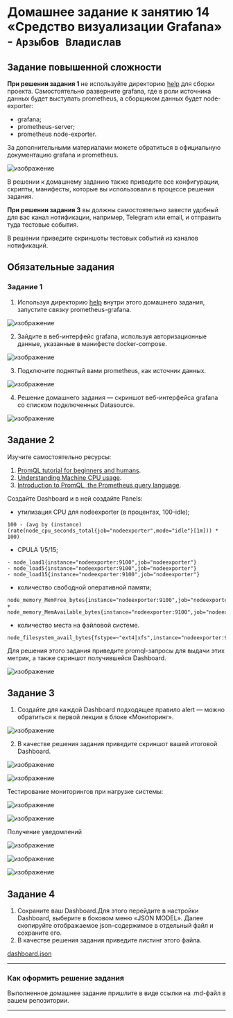 # Домашнее задание к занятию 14 «Средство визуализации Grafana» - `Арзыбов Владислав`

## Задание повышенной сложности

**При решении задания 1** не используйте директорию [help](./help) для сборки проекта. Самостоятельно разверните grafana, где в роли источника данных будет выступать prometheus, а сборщиком данных будет node-exporter:

- grafana;
- prometheus-server;
- prometheus node-exporter.

За дополнительными материалами можете обратиться в официальную документацию grafana и prometheus.

![изображение](https://github.com/user-attachments/assets/3dd6ce7b-4604-459b-bb64-3602ce12f4c3)

В решении к домашнему заданию также приведите все конфигурации, скрипты, манифесты, которые вы 
использовали в процессе решения задания.

**При решении задания 3** вы должны самостоятельно завести удобный для вас канал нотификации, например, Telegram или email, и отправить туда тестовые события.

В решении приведите скриншоты тестовых событий из каналов нотификаций.

## Обязательные задания

### Задание 1

1. Используя директорию [help](./help) внутри этого домашнего задания, запустите связку prometheus-grafana.

![изображение](https://github.com/user-attachments/assets/47e9d0a0-e421-4a44-9b9f-c13358652a3f)

2. Зайдите в веб-интерфейс grafana, используя авторизационные данные, указанные в манифесте docker-compose.

![изображение](https://github.com/user-attachments/assets/15e550ae-7dc6-43b0-9025-d6bcef372ca4)

3. Подключите поднятый вами prometheus, как источник данных.

![изображение](https://github.com/user-attachments/assets/84b1c98d-56f0-48f0-a8b7-55bdaa926b1d)

4. Решение домашнего задания — скриншот веб-интерфейса grafana со списком подключенных Datasource.

![изображение](https://github.com/user-attachments/assets/3f2b6d69-5813-4b1d-b10b-eeb54dbd46f8)


## Задание 2

Изучите самостоятельно ресурсы:

1. [PromQL tutorial for beginners and humans](https://valyala.medium.com/promql-tutorial-for-beginners-9ab455142085).
1. [Understanding Machine CPU usage](https://www.robustperception.io/understanding-machine-cpu-usage).
1. [Introduction to PromQL, the Prometheus query language](https://grafana.com/blog/2020/02/04/introduction-to-promql-the-prometheus-query-language/).

Создайте Dashboard и в ней создайте Panels:

- утилизация CPU для nodeexporter (в процентах, 100-idle);

```
100 - (avg by (instance) (rate(node_cpu_seconds_total{job="nodeexporter",mode="idle"}[1m])) * 100)
```

- CPULA 1/5/15;

```
- node_load1{instance="nodeexporter:9100",job="nodeexporter"}
- node_load5{instance="nodeexporter:9100",job="nodeexporter"}
- node_load15{instance="nodeexporter:9100",job="nodeexporter"}
```

- количество свободной оперативной памяти;

```
node_memory_MemFree_bytes{instance="nodeexporter:9100",job="nodeexporter"} + node_memory_MemAvailable_bytes{instance="nodeexporter:9100",job="nodeexporter"}
```

- количество места на файловой системе.

```
node_filesystem_avail_bytes{fstype=~"ext4|xfs",instance="nodeexporter:9100",job="nodeexporter"}
```

Для решения этого задания приведите promql-запросы для выдачи этих метрик, а также скриншот получившейся Dashboard.

![изображение](https://github.com/user-attachments/assets/6e30d486-da82-4cce-b4eb-b2254bca28b4)


## Задание 3

1. Создайте для каждой Dashboard подходящее правило alert — можно обратиться к первой лекции в блоке «Мониторинг».

![изображение](https://github.com/user-attachments/assets/97784735-0dfc-416b-aaa6-486a856a6997)

2. В качестве решения задания приведите скриншот вашей итоговой Dashboard.

![изображение](https://github.com/user-attachments/assets/d46a9c78-fff5-4c22-aa76-37d20ac04b51)

![изображение](https://github.com/user-attachments/assets/809f1501-e086-40cb-84df-d884b62ee875)

Тестирование мониторингов при нагрузке системы:

![изображение](https://github.com/user-attachments/assets/b554d9b1-445c-4d7a-9241-3771b24f0628)

![изображение](https://github.com/user-attachments/assets/78a2a082-1750-49e7-9c08-479fb4602a2c)

Получение уведомлений

![изображение](https://github.com/user-attachments/assets/18b9cfb6-af05-4e0b-b054-dd1478a9eb22)

![изображение](https://github.com/user-attachments/assets/0adf6969-9541-4fe1-88b2-f7252349e654)

![изображение](https://github.com/user-attachments/assets/e09371d8-76d5-4a5d-b94a-dd3d9fbce6ec)



## Задание 4

1. Сохраните ваш Dashboard.Для этого перейдите в настройки Dashboard, выберите в боковом меню «JSON MODEL». Далее скопируйте отображаемое json-содержимое в отдельный файл и сохраните его.
1. В качестве решения задания приведите листинг этого файла.

[dashboard.json](https://github.com/vladislav-arzybov/HOMEWORK/blob/main/19_Monitoring_and_logs/dashboard.json)

---

### Как оформить решение задания

Выполненное домашнее задание пришлите в виде ссылки на .md-файл в вашем репозитории.

---
